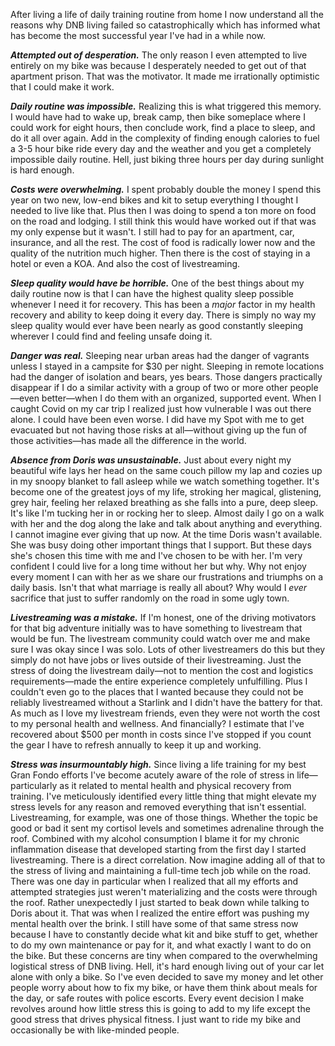 After living a life of daily training routine from home I now understand all the reasons why DNB living failed so catastrophically which has informed what has become the most successful year I've had in a while now.

***Attempted out of desperation.*** The only reason I even attempted to live entirely on my bike was because I desperately needed to get out of that apartment prison. That was the motivator. It made me irrationally optimistic that I could make it work.

***Daily routine was impossible.*** Realizing this is what triggered this memory. I would have had to wake up, break camp, then bike someplace where I could work for eight hours, then conclude work, find a place to sleep, and do it all over again. Add in the complexity of finding enough calories to fuel a 3-5 hour bike ride every day and the weather and you get a completely impossible daily routine. Hell, just biking three hours per day during sunlight is hard enough.

***Costs were overwhelming.*** I spent probably double the money I spend this year on two new, low-end bikes and kit to setup everything I thought I needed to live like that. Plus then I was doing to spend a ton more on food on the road and lodging. I still think this would have worked out if that was my only expense but it wasn't. I still had to pay for an apartment, car, insurance, and all the rest. The cost of food is radically lower now and the quality of the nutrition much higher. Then there is the cost of staying in a hotel or even a KOA. And also the cost of livestreaming.

***Sleep quality would have be horrible.*** One of the best things about my daily routine now is that I can have the highest quality sleep possible whenever I need it for recovery. This has been a _major_ factor in my health recovery and ability to keep doing it every day. There is simply no way my sleep quality would ever have been nearly as good constantly sleeping wherever I could find and feeling unsafe doing it.

***Danger was real.*** Sleeping near urban areas had the danger of vagrants unless I stayed in a campsite for $30 per night. Sleeping in remote locations had the danger of isolation and bears, yes bears. Those dangers practically disappear if I do a similar activity with a group of two or more other people—even better—when I do them with an organized, supported event. When I caught Covid on my car trip I realized just how vulnerable I was out there alone. I could have been even worse. I did have my Spot with me to get evacuated but not having those risks at all—without giving up the fun of those activities—has made all the difference in the world.

***Absence from Doris was unsustainable.*** Just about every night my beautiful wife lays her head on the same couch pillow my lap and cozies up in my snoopy blanket to fall asleep while we watch something together. It's become one of the greatest joys of my life, stroking her magical, glistening, grey hair, feeling her relaxed breathing as she falls into a pure, deep sleep. It's like I'm tucking her in or rocking her to sleep. Almost daily I go on a walk with her and the dog along the lake and talk about anything and everything. I cannot imagine ever giving that up now. At the time Doris wasn't available. She was busy doing other important things that I support. But these days she's chosen this time with me and I've chosen to be with her. I'm very confident I could live for a long time without her but why. Why not enjoy every moment I can with her as we share our frustrations and triumphs on a daily basis. Isn't that what marriage is really all about? Why would I _ever_ sacrifice that just to suffer randomly on the road in some ugly town.

***Livestreaming was a mistake.*** If I'm honest, one of the driving motivators for that big adventure initially was to have something to livestream that would be fun. The livestream community could watch over me and make sure I was okay since I was solo. Lots of other livestreamers do this but they simply do not have jobs or lives outside of their livestreaming. Just the stress of doing the livestream daily—not to mention the cost and logistics requirements—made the entire experience completely unfulfilling. Plus I couldn't even go to the places that I wanted because they could not be reliably livestreamed without a Starlink and I didn't have the battery for that. As much as I love my livestream friends, even they were not worth the cost to my personal health and wellness. And financially? I estimate that I've recovered about $500 per month in costs since I've stopped if you count the gear I have to refresh annually to keep it up and working.

***Stress was insurmountably high.*** Since living a life training for my best Gran Fondo efforts I've become acutely aware of the role of stress in life—particularly as it related to mental health and physical recovery from training. I've meticulously identified every little thing that might elevate my stress levels for any reason and removed everything that isn't essential. Livestreaming, for example, was one of those things. Whether the topic be good or bad it sent my cortisol levels and sometimes adrenaline through the roof. Combined with my alcohol consumption I blame it for my chronic inflammation disease that developed starting from the first day I started livestreaming. There is a direct correlation. Now imagine adding all of that to the stress of living and maintaining a full-time tech job while on the road. There was one day in particular when I realized that all my efforts and attempted strategies just weren't materializing and the costs were through the roof. Rather unexpectedly I just started to beak down while talking to Doris about it. That was when I realized the entire effort was pushing my mental health over the brink. I still have some of that same stress now because I have to constantly decide what kit and bike stuff to get, whether to do my own maintenance or pay for it, and what exactly I want to do on the bike. But these concerns are tiny when compared to the overwhelming logistical stress of DNB living. Hell, it's hard enough living out of your car let alone with only a bike. So I've even decided to save my money and let other people worry about how to fix my bike, or have them think about meals for the day, or safe routes with police escorts. Every event decision I make revolves around how little stress this is going to add to my life except the good stress that drives physical fitness. I just want to ride my bike and occasionally be with like-minded people.